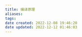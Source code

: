 ```yaml
---
title: 编译原理
aliases: 
tags: 
date created: 2022-12-08 19:46:20
date updated: 2022-12-12 01:46:03
---
```

